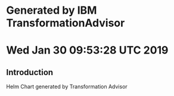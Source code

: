 # Generated by IBM TransformationAdvisor
# Wed Jan 30 09:53:28 UTC 2019
## Introduction

Helm Chart generated by Transformation Advisor
